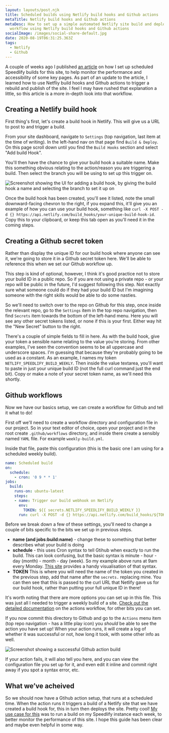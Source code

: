 ```yaml
---
layout: layouts/post.njk
title: Scheduled builds using Netlify build hooks and Github actions
metaTitle: Netlify build hooks and Github actions
metaDesc: How to set up a simple automated Netlify site build and deploy
  workflow using Netlify build hooks and Github actions
socialImage: /images/social-share-default.jpg
date: 2020-08-19T06:31:25.363Z
tags:
  - Netlify
  - Github
---
```

A couple of weeks ago I published [an article](https://jamesbateson.co.uk/articles/speedlify/) on how I set up scheduled Speedlify builds for this site, to help monitor the performance and accessibility of some key pages. As part of an update to the article, I learned how to use Netfliy build hooks and Github actions to trigger a rebuild and publish of the site. I feel I may have rushed that explanation a little, so this article is a more in-depth look into that workflow.

## Creating a Netlify build hook

First thing's first, let's create a build hook in Netlify. This will give us a URL to post to and trigger a build.

From your site dashboard, navigate to `Settings` (top navigation, last item at the time of writing). In the left-hand nav on that page find `Build & Deploy`. On this page scroll down until you find the `Build Hooks` section and select "Add build Hook".

You'll then have the chance to give your build hook a suitable name. Make this something obvious relating to the action/reason you are triggering a build. Then select the branch you will be using to set up this trigger on.

![Screenshot showing the UI for adding a build hook, by giving the build hook a name and selecting the branch to set it up on](/images/screenshot-2020-08-18-at-21.28.30.png)

Once the build hook has been created, you'll see it listed, note the small downward-facing chevron to the right, if you expand this, it'll give you an example of how you can use your build hook, something like `curl -X POST -d {} https://api.netlify.com/build_hooks/your-unique-build-hook-id`. Copy this to your clipboard, or keep this tab open as you'll need it in the coming steps.

## Creating a Github secret token

Rather than display the unique ID for our build hook where anyone can see it, we're going to store it in a Github secret token here. We'll be able to reference this when we set our Github workflow up.

This step is kind of optional, however, I think it's good practice not to store your build ID in a public repo. So if you are not using a private repo - or your repo will be public in the future, I'd suggest following this step. Not exactly sure what someone could do if they had your build ID but I'm imagining someone with the right skills would be able to do some nasties.

So we'll need to switch over to the repo on Github for this step, once inside the relevant repo, go to the `Settings` item in the top repo navigation, then find `Secrets` item towards the bottom of the left-hand menu. Here you will see any other secret tokens listed, or none if this is your first. Either way hit the "New Secret" button to the right.

There's a couple of simple fields to fill in here. As with the build hook, give your token a sensible name relating to the value you're storing. From other examples, I've seen the convention seems to be all uppercase and underscore spaces. I'm guessing that because they're probably going to be used as a constant. As an example, I names my token `NETLIFY_SPEEDLIFY_BUILD_WEEKLY`. Then inside the value textarea, you'll want to paste in just your unique build ID (not the full curl command just the end bit). Copy or make a note of your secret token name, as we'll need this shortly.

## Github workflows

Now we have our basics setup, we can create a workflow for Github and tell it what to do!

First off we'll need to create a workflow directory and configuration file in our project. So in your text editor of choice, open your project and in the root create `.github/workflows` directory, and inside there create a sensibly named `YAML` file. For example `weekly-build.yml`.

Inside that file, paste this configuration (this is the basic one I am using for a scheduled weekly build).

```yaml
name: Scheduled build
on:
  schedule:
    - cron: '0 9 * * 1'
jobs:
  build:
    runs-on: ubuntu-latest
    steps:
    - name: Trigger our build webhook on Netlify
      env:
        TOKEN: ${{ secrets.NETLIFY_SPEEDLIFY_BUILD_WEEKLY }}
      run: curl -X POST -d {} https://api.netlify.com/build_hooks/${TOKEN}
```

Before we break down a few of these settings, you'll need to change a couple of bits specific to the bits we set up in previous steps.

* **name (and jobs:build:name)** - change these to something that better describes what your build is doing
* **schedule** - this uses Cron syntax to tell Gtihub when exactly to run the build. This can look confusing, but the basic syntax is minute - hour - day (month) - month - day (week). So my example above runs at 9am every Monday. [This site](https://crontab.guru/) provides a handy visualisation of that syntax.
* **TOKEN** This is where you will need the name of the token you created in the previous step, add that name after the `secrets.` replacing mine. You can then see that this is passed to the curl URL that Netlify gave us for our build hook, rather than putting your full unique ID in there!

It's worth noting that there are more options you can set up in this file. This was just all I needed to trigger a weekly build of a site. [Check out the detailed documentation](https://docs.github.com/en/actions/reference/workflow-syntax-for-github-actions) on the actions workflow, for other bits you can set.

If you now commit this directory to Github and go to the `Actions` menu item (top repo navigation - has a little play icon) you *should* be able to see the action you have set up! When your action runs, it will create a log of whether it was successful or not, how long it took, with some other info as well.

![Screenshot showing a successful Github action build](/images/screenshot-2020-08-19-at-07.20.03.png)

If your action fails, it will also tell you here, and you can view the configuration file you set up for it, and even edit it inline and commit right away if you spot a syntax error, etc.

## What we’ve acheived

So we should now have a Gtihub action setup, that runs at a scheduled time. When the action runs it triggers a build of a Netlify site that we have created a build hook for, this in turn then deploys the site. Pretty cool! [My use case for this](https://jamesbateson.co.uk/articles/speedlify/) was to run a build on my Speedlify instance each week, to better monitor the performance of this site. I hope this guide has been clear and maybe even helpful in some way.
